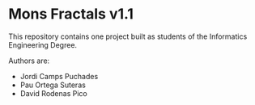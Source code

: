 Mons Fractals v1.1
==================

This repository contains one project 
built as students of the Informatics Engineering Degree.

Authors are:
* Jordi Camps Puchades
* Pau Ortega Suteras
* David Rodenas Pico
